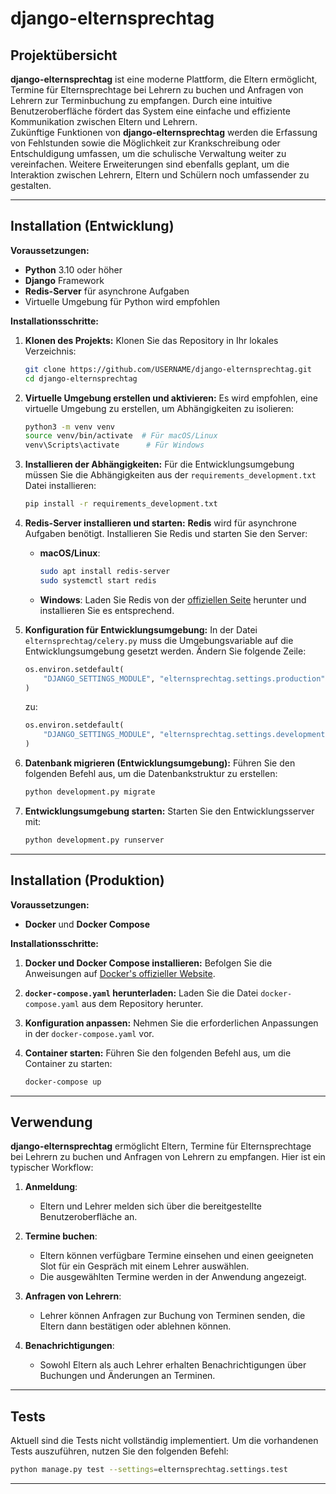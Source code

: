 # django-elternsprechtag

## Projektübersicht

**django-elternsprechtag** ist eine moderne Plattform, die Eltern ermöglicht, Termine für Elternsprechtage bei Lehrern zu buchen und Anfragen von Lehrern zur Terminbuchung zu empfangen. Durch eine intuitive Benutzeroberfläche fördert das System eine einfache und effiziente Kommunikation zwischen Eltern und Lehrern.  
Zukünftige Funktionen von **django-elternsprechtag** werden die Erfassung von Fehlstunden sowie die Möglichkeit zur Krankschreibung oder Entschuldigung umfassen, um die schulische Verwaltung weiter zu vereinfachen. Weitere Erweiterungen sind ebenfalls geplant, um die Interaktion zwischen Lehrern, Eltern und Schülern noch umfassender zu gestalten.

---

## Installation (Entwicklung)

**Voraussetzungen:**
- **Python** 3.10 oder höher
- **Django** Framework
- **Redis-Server** für asynchrone Aufgaben
- Virtuelle Umgebung für Python wird empfohlen

**Installationsschritte:**

1. **Klonen des Projekts:**
   Klonen Sie das Repository in Ihr lokales Verzeichnis:
   ```bash
   git clone https://github.com/USERNAME/django-elternsprechtag.git
   cd django-elternsprechtag
   ```

2. **Virtuelle Umgebung erstellen und aktivieren:**
   Es wird empfohlen, eine virtuelle Umgebung zu erstellen, um Abhängigkeiten zu isolieren:
   ```bash
   python3 -m venv venv
   source venv/bin/activate  # Für macOS/Linux
   venv\Scripts\activate      # Für Windows
   ```

3. **Installieren der Abhängigkeiten:**
   Für die Entwicklungsumgebung müssen Sie die Abhängigkeiten aus der `requirements_development.txt` Datei installieren:
   ```bash
   pip install -r requirements_development.txt
   ```

4. **Redis-Server installieren und starten:**
   **Redis** wird für asynchrone Aufgaben benötigt. Installieren Sie Redis und starten Sie den Server:
   - **macOS/Linux**: 
      ```bash
      sudo apt install redis-server
      sudo systemctl start redis
      ```
   - **Windows**: Laden Sie Redis von der [offiziellen Seite](https://redis.io/download) herunter und installieren Sie es entsprechend.

5. **Konfiguration für Entwicklungsumgebung:**
   In der Datei `elternsprechtag/celery.py` muss die Umgebungsvariable auf die Entwicklungsumgebung gesetzt werden. Ändern Sie folgende Zeile:
   ```python
   os.environ.setdefault(
       "DJANGO_SETTINGS_MODULE", "elternsprechtag.settings.production"
   )
   ```
   zu:
   ```python
   os.environ.setdefault(
       "DJANGO_SETTINGS_MODULE", "elternsprechtag.settings.development"
   )
   ```

6. **Datenbank migrieren (Entwicklungsumgebung):**
   Führen Sie den folgenden Befehl aus, um die Datenbankstruktur zu erstellen:
   ```bash
   python development.py migrate
   ```

7. **Entwicklungsumgebung starten:**
   Starten Sie den Entwicklungsserver mit:
   ```bash
   python development.py runserver
   ```

---

## Installation (Produktion)

**Voraussetzungen:**
- **Docker** und **Docker Compose**

**Installationsschritte:**

1. **Docker und Docker Compose installieren:**
   Befolgen Sie die Anweisungen auf [Docker's offizieller Website](https://docs.docker.com/get-docker/).

2. **`docker-compose.yaml` herunterladen:**
   Laden Sie die Datei `docker-compose.yaml` aus dem Repository herunter.

3. **Konfiguration anpassen:**
   Nehmen Sie die erforderlichen Anpassungen in der `docker-compose.yaml` vor.

4. **Container starten:**
   Führen Sie den folgenden Befehl aus, um die Container zu starten:
   ```bash
   docker-compose up
   ```

---

## **Verwendung**

**django-elternsprechtag** ermöglicht Eltern, Termine für Elternsprechtage bei Lehrern zu buchen und Anfragen von Lehrern zu empfangen. Hier ist ein typischer Workflow:

1. **Anmeldung**: 
   - Eltern und Lehrer melden sich über die bereitgestellte Benutzeroberfläche an.
   
2. **Termine buchen**:
   - Eltern können verfügbare Termine einsehen und einen geeigneten Slot für ein Gespräch mit einem Lehrer auswählen.
   - Die ausgewählten Termine werden in der Anwendung angezeigt.

3. **Anfragen von Lehrern**:
   - Lehrer können Anfragen zur Buchung von Terminen senden, die Eltern dann bestätigen oder ablehnen können.

4. **Benachrichtigungen**:
   - Sowohl Eltern als auch Lehrer erhalten Benachrichtigungen über Buchungen und Änderungen an Terminen.

---

## **Tests**

Aktuell sind die Tests nicht vollständig implementiert. Um die vorhandenen Tests auszuführen, nutzen Sie den folgenden Befehl:
```bash
python manage.py test --settings=elternsprechtag.settings.test
```

---
